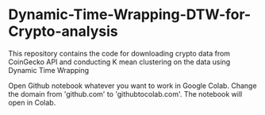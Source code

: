 # Dynamic-Time-Wrapping-DTW-for-Crypto-analysis

This repository contains the code for downloading crypto data from CoinGecko API and conducting K mean clustering on the data using Dynamic Time Wrapping

Open Github notebook whatever you want to work in Google Colab. Change the domain from 'github.com' to 'githubtocolab.com'. The notebook will open in Colab.
